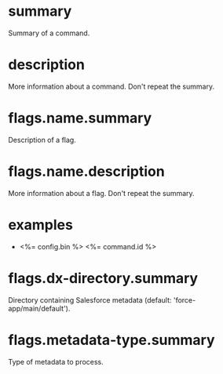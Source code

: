 # summary

Summary of a command.

# description

More information about a command. Don't repeat the summary.

# flags.name.summary

Description of a flag.

# flags.name.description

More information about a flag. Don't repeat the summary.

# examples

- <%= config.bin %> <%= command.id %>

# flags.dx-directory.summary

Directory containing Salesforce metadata (default: 'force-app/main/default').

# flags.metadata-type.summary

Type of metadata to process.
